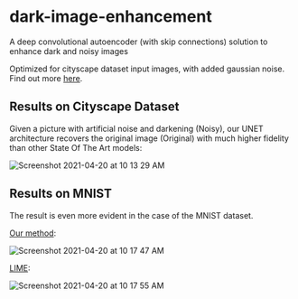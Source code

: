 # dark-image-enhancement
A deep convolutional autoencoder (with skip connections) solution to enhance dark and noisy images

Optimized for cityscape dataset input images, with added gaussian noise. Find out more [here](https://github.com/silvia-lara/dark-image-enhancement/blob/master/printing_mod_capstone.pdf).

## Results on Cityscape Dataset
Given a picture with artificial noise and darkening (Noisy), our UNET architecture recovers the original image (Original) with much higher fidelity than other State Of The Art models:

![Screenshot 2021-04-20 at 10 13 29 AM](https://user-images.githubusercontent.com/62934649/115327290-3d0db280-a1c1-11eb-9bb9-9ad2b715ef0c.png)

## Results on MNIST
The result is even more evident in the case of the MNIST dataset.

[Our method](https://github.com/silvia-lara/dark-image-enhancement/blob/master/printing_mod_capstone.pdf):

![Screenshot 2021-04-20 at 10 17 47 AM](https://user-images.githubusercontent.com/62934649/115327585-c91fda00-a1c1-11eb-811b-84c8bbf595b8.png)


[LIME](https://sites.google.com/view/xjguo/lime):

![Screenshot 2021-04-20 at 10 17 55 AM](https://user-images.githubusercontent.com/62934649/115327575-c6bd8000-a1c1-11eb-999b-ba81f16234dd.png)
